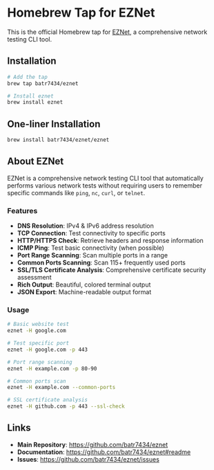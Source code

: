 # Homebrew Tap for EZNet

This is the official Homebrew tap for [EZNet](https://github.com/batr7434/eznet), a comprehensive network testing CLI tool.

## Installation

```bash
# Add the tap
brew tap batr7434/eznet

# Install eznet
brew install eznet
```

## One-liner Installation

```bash
brew install batr7434/eznet/eznet
```

## About EZNet

EZNet is a comprehensive network testing CLI tool that automatically performs various network tests without requiring users to remember specific commands like `ping`, `nc`, `curl`, or `telnet`.

### Features

- **DNS Resolution**: IPv4 & IPv6 address resolution
- **TCP Connection**: Test connectivity to specific ports  
- **HTTP/HTTPS Check**: Retrieve headers and response information
- **ICMP Ping**: Test basic connectivity (when possible)
- **Port Range Scanning**: Scan multiple ports in a range
- **Common Ports Scanning**: Scan 115+ frequently used ports
- **SSL/TLS Certificate Analysis**: Comprehensive certificate security assessment
- **Rich Output**: Beautiful, colored terminal output
- **JSON Export**: Machine-readable output format

### Usage

```bash
# Basic website test
eznet -H google.com

# Test specific port
eznet -H google.com -p 443

# Port range scanning  
eznet -H example.com -p 80-90

# Common ports scan
eznet -H example.com --common-ports

# SSL certificate analysis
eznet -H github.com -p 443 --ssl-check
```

## Links

- **Main Repository**: https://github.com/batr7434/eznet
- **Documentation**: https://github.com/batr7434/eznet#readme
- **Issues**: https://github.com/batr7434/eznet/issues